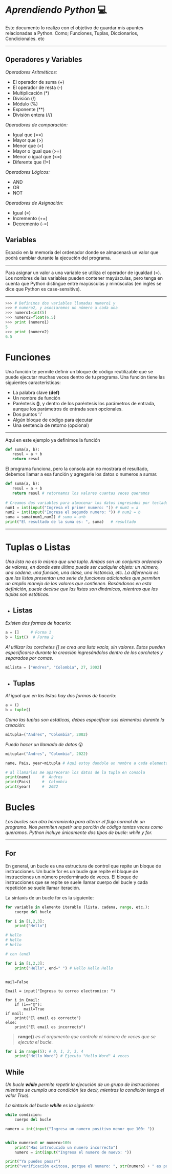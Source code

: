 # ***Aprendiendo Python*** :computer:

Este documento lo realizo con el objetivo de guardar mis apuntes
relacionadas a Python. Como; Funciones, Tuplas, Diccionarios, Condicionales. etc

___
## **Operadores y Variables** 
*Operadores Aritméticos:*
+ El operador de suma (+)
+ El operador de resta (-)
+ Multiplicación (*)
+ División (/)
+ Módulo (%)
+ Exponente (**)
+ División entera (//)

*Operadores de comparación:*
+ Igual que (==)
+ Mayor que (>)
+ Menor que (<)
+ Mayor o igual que (>=)
+ Menor o igual que (<=)
+ Diferente que (!=)

*Operadores Lógicos:*
+ AND 
+ OR
+ NOT

*Operadores de Asignación:*
+ Igual (=)
+ Incremento (+=)
+ Decremento (-=)

## **Variables**
Espacio en la memoria del ordenador donde se almacenará un valor que podrá cambiar durante la ejecución del programa.
___
Para asignar un valor a una variable se utiliza el operador de igualdad (=).
Los nombres de las variables pueden contener mayúsculas, pero tenga en cuenta que Python distingue entre mayúsculas y minúsculas (en inglés se dice que Python es case-sensitive).
 ___

 ```python
 >>> # Definimos dos variables llamadas numero1 y
>>> # numero2, y asociaremos un número a cada una
>>> numero1=int(5)
>>> numero2=float(6.5)
>>> print (numero1)
5
>>> print (numero2)
6.5 
```
# **Funciones** 
Una función te permite definir un bloque de código reutilizable que se puede ejecutar muchas veces dentro de tu programa. Una función tiene las siguientes características:

* La palabra clave **(def)**
* Un nombre de función
* Paréntesis **()**, y dentro de los paréntesis los parámetros de entrada, aunque los parámetros de entrada sean opcionales.
* Dos puntos ’**:**’
* Algún bloque de código para ejecutar
* Una sentencia de retorno (opcional)  
___
Aquí en este ejemplo ya definimos la función

```python
def suma(a, b):
   resul = a + b
   return resul

```
El programa funciona, pero la consola aún no mostrara el resultado, debemos llamar a esa función y agregarle los datos o numeros a sumar.

```python
def suma(a, b):
   resul = a + b
   return resul # retornamos los valores cuantas veces queramos
   
# Creamos dos variables para almacenar los datos ingresados por teclado
num1 = int(input("Ingresa el primer numero: ")) # num1 = a
num2 = int(input("Ingresa el segundo numero: ")) # num2 = b
suma = suma(num1,num2) # suma = a+b     
print("El resultado de la suma es: ", suma)   # resultado

```
___
# Tuplas o Listas
*Una lista no es lo mismo que una tupla. Ambas son un conjunto ordenado de valores, en donde este último puede ser cualquier objeto: un número, una cadena, una función, una clase, una instancia, etc. La diferencia es que las listas presentan una serie de funciones adicionales que permiten un amplio manejo de los valores que contienen. Basándonos en esta definición, puede decirse que las listas son dinámicas, mientras que las tuplas son estáticas.*
* ## **Listas** 
*Existen dos formas de hacerlo:*

````python
a = []     # Forma 1
b = list()  # Forma 2
````
*Al utilizar los corchetes [] se crea una lista vacía, sin valores. Estos pueden especificarse durante la creación ingresándolos dentro de los corchetes y separados por comas.*

```python
milista = ["Andres", "Colombia", 27, 2002]
```
* ## **Tuplas**
*Al igual que en las listas hay dos formas de hacerlo:* 

````python
a = ()
b = tuple()
````
*Como las tuplas son estáticas, debes especificar sus elementos durante la creación:*

```python
mitupla=("Andres", "Colombia", 2002)
```
*Puedo hacer un llamado de datos* :open_mouth:
```python
mitupla=("Andres", "Colombia", 2022)

name, Pais, year=mitupla # Aquí estoy dandole un nombre a cada elemento de la tupla

# al llamarlos me apareceran los datos de la tupla en consola
print(name)     #  Andres
print(Pais)     #  Colombia 
print(year)     #  2022

```
# **Bucles**
*Los bucles son otra herramienta para alterar el flujo normal de un programa. Nos permiten repetir una porción de código tantas veces como queramos. Python incluye únicamente dos tipos de bucle: while y for.* 
___
## **For**
En general, un bucle es una estructura de control que repite un bloque de instrucciones. Un bucle for es un bucle que repite el bloque de instrucciones un número prederminado de veces. El bloque de instrucciones que se repite se suele llamar cuerpo del bucle y cada repetición se suele llamar iteración.

La sintaxis de un bucle for es la siguiente:

```python
for variable in elemento iterable (lista, cadena, range, etc.):
    cuerpo del bucle
```

```py
for i in [1,2,3]:
	print("Hello") 

# Hello
# Hello 
# Hello


```
```py
# con (end)

for i in [1,2,3]:
	print("Hello", end=" ") # Hello Hello Hello
```
```PY

mail=False

Email = input("Ingresa tu correo electronico: ")

for i in Email:
	if (i=="@"):
		mail=True
if mail:
	print("El email es correcto") 
else:
	print("El email es incorrecto")

```
> **range()** *es el argumento que controla el número de veces que se ejecuta el bucle.*

````py
for i in range(5): # 0, 1, 2, 3, 4
	print("Hello Word") # Ejecuta "Hello Word" 4 veces
````

## **While**
*Un bucle **while** permite repetir la ejecución de un grupo de instrucciones mientras se cumpla una condición (es decir, mientras la condición tenga el valor True).*

*La sintaxis del bucle **while** es la siguiente:*
```py
while condicion:
    cuerpo del bucle
```
```py
numero = int(input("Ingresa un numero positivo menor que 100: "))


while numero<0 or numero>100:
	print("Has introducido un numero incorrecto")
	numero = int(input("Ingresa el numero de nuevo: "))

print("Ya puedes pasar")
print("verificación exitosa, porque el numero: ", str(numero) + " es positivo") 
```

